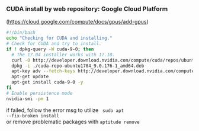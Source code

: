 
### CUDA install by web repository: Google Cloud Platform   
(https://cloud.google.com/compute/docs/gpus/add-gpus)    
    
```bash   
#!/bin/bash
echo "Checking for CUDA and installing."
# Check for CUDA and try to install.
if ! dpkg-query -W cuda-9-0; then
  # The 17.04 installer works with 17.10.
  curl -O http://developer.download.nvidia.com/compute/cuda/repos/ubuntu1704/x86_64/cuda-repo-ubuntu1704_9.0.176-1_amd64.deb
  dpkg -i ./cuda-repo-ubuntu1704_9.0.176-1_amd64.deb
  apt-key adv --fetch-keys http://developer.download.nvidia.com/compute/cuda/repos/ubuntu1704/x86_64/7fa2af80.pub
  apt-get update
  apt-get install cuda-9-0 -y
fi
# Enable persistence mode
nvidia-smi -pm 1
```

if failed, follow the error msg to utilize <code> sudo apt --fix-broken install</code>  
or remove problematic packages with <code >aptitude remove </code>
